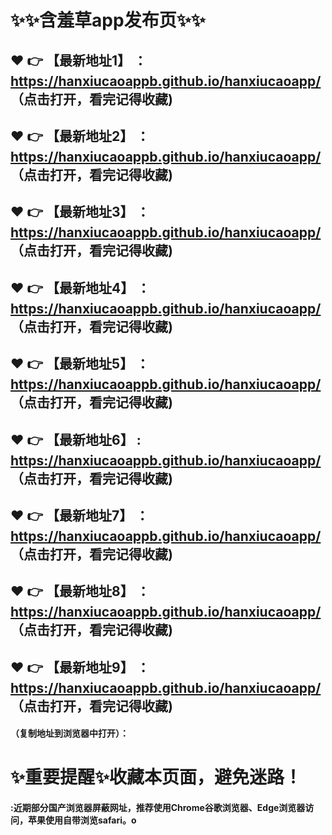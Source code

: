 # :sparkles::sparkles:含羞草app发布页:sparkles::sparkles:

 :heart: :point_right: 【最新地址1】 ：https://hanxiucaoappb.github.io/hanxiucaoapp/  （点击打开，看完记得收藏)
 ------
 :heart: :point_right: 【最新地址2】 ：https://hanxiucaoappb.github.io/hanxiucaoapp/  （点击打开，看完记得收藏)
 ------
 :heart: :point_right: 【最新地址3】 ：https://hanxiucaoappb.github.io/hanxiucaoapp/   （点击打开，看完记得收藏)
 ------
 :heart: :point_right: 【最新地址4】 ：https://hanxiucaoappb.github.io/hanxiucaoapp/  （点击打开，看完记得收藏)
 ------
 :heart: :point_right: 【最新地址5】 ：https://hanxiucaoappb.github.io/hanxiucaoapp/   （点击打开，看完记得收藏)
 ------
 :heart: :point_right: 【最新地址6】 : https://hanxiucaoappb.github.io/hanxiucaoapp/   （点击打开，看完记得收藏)
 ------
 :heart: :point_right: 【最新地址7】 ：https://hanxiucaoappb.github.io/hanxiucaoapp/   （点击打开，看完记得收藏)
 ------
 :heart: :point_right: 【最新地址8】 ：https://hanxiucaoappb.github.io/hanxiucaoapp/  （点击打开，看完记得收藏)
 ------
 :heart: :point_right: 【最新地址9】 ：https://hanxiucaoappb.github.io/hanxiucaoapp/  （点击打开，看完记得收藏)
  ------

  
#### （复制地址到浏览器中打开）：
# :sparkles:重要提醒:sparkles:收藏本页面，避免迷路！
#### :近期部分国产浏览器屏蔽网址，推荐使用Chrome谷歌浏览器、Edge浏览器访问，苹果使用自带浏览safari。o

